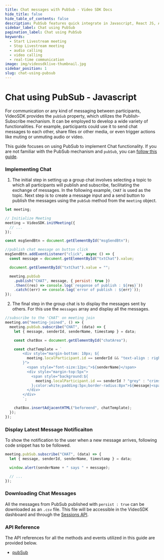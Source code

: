 ```yaml
---
title: Chat messages with PubSub - Video SDK Docs
hide_title: false
hide_table_of_contents: false
description: PubSub features quick integrate in Javascript, React JS, Android, IOS, React Native, Flutter with Video SDK to add live video & audio conferencing to your applications.
sidebar_label: Chat using PubSub
pagination_label: Chat using PubSub
keywords:
  - Start Livestream meeting
  - Stop Livestream meeting
  - audio calling
  - video calling
  - real-time communication
image: img/videosdklive-thumbnail.jpg
sidebar_position: 1
slug: chat-using-pubsub
---
```


# Chat using PubSub - Javascript

For communication or any kind of messaging between participants, VideoSDK provides the `pubSub` property, which utilizes the Publish-Subscribe mechanism. It can be employed to develop a wide variety of functionalities. For example, participants could use it to send chat messages to each other, share files or other media, or even trigger actions like muting or unmuting audio or video.

This guide focuses on using PubSub to implement Chat functionality. If you are not familiar with the PubSub mechanism and `pubSub`, you can [follow this guide](/javascript/guide/video-and-audio-calling-api-sdk/collaboration-in-meeting/pubsub).

### Implementing Chat

1. The initial step in setting up a group chat involves selecting a topic to which all participants will publish and subscribe, facilitating the exchange of messages. In the following example, `CHAT` is used as the topic. 
Next step is to create a message input and a send button to publish the messages using the `pubSub` method from the `meeting` object.

```js
let meeting;

// Initialize Meeting
meeting = VideoSDK.initMeeting({
  // ...
});

const msgSendBtn = document.getElementById("msgSendBtn");

//publish chat meesage on button click
msgSendBtn.addEventListener("click", async () => {
  const message = document.getElementById("txtChat").value;

  document.getElementById("txtChat").value = "";

  meeting.pubSub
    .publish("CHAT", message, { persist: true })
    .then((res) => console.log(`response of publish : ${res}`))
    .catch((err) => console.log(`error of publish : ${err}`));
});
```

2. The final step in the group chat is to display the messages sent by others. For this use the `messages` array and display all the messages.


```js
//subscribe to the 'CHAT' on meeting join
meeting.on("meeting-joined", () => {
  meeting.pubSub.subscribe("CHAT", (data) => {
    let { message, senderId, senderName, timestamp } = data;

    const chatBox = document.getElementById("chatArea");

    const chatTemplate = `
        <div style="margin-bottom: 10px; ${
          meeting.localParticipant.id == senderId && "text-align : right"
        }">
          <span style="font-size:12px;">${senderName}</span>
          <div style="margin-top:5px">
            <span style="background:${
              meeting.localParticipant.id == senderId ? "grey" : "crimson"
            };color:white;padding:5px;border-radius:8px">${message}<span>
          </div>
        </div>
        `;

    chatBox.insertAdjacentHTML("beforeend", chatTemplate);
  });
});
```

### Display Latest Message Notificaiton

To show the notification to the user when a new message arrives, following code snippet has to be followed.

```js
meeting.pubSub.subscribe("CHAT", (data) => {
  let { message, senderId, senderName, timestamp } = data;

  window.alert(senderName + " says " + message);

  // ...
});
```

### Downloading Chat Messages

All the messages from PubSub published with `persist : true` can be downloaded as an `.csv` file. This file will be accessible in the VideoSDK dashboard and through the [Sessions API](/api-reference/realtime-communication/fetch-session-using-sessionid).

### API Reference

The API references for all the methods and events utilized in this guide are provided below.

- [pubSub](/javascript/api/sdk-reference/meeting-class/pubsub)
